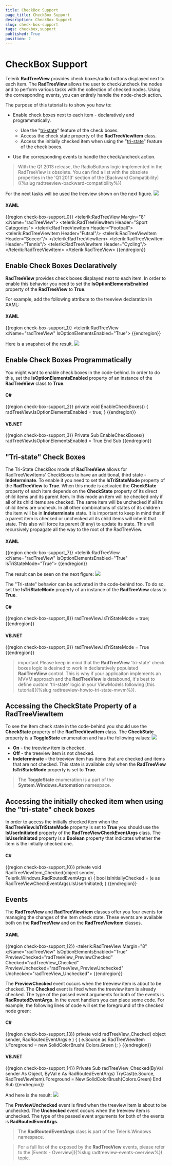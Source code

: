 ```yaml
---
title: CheckBox Support
page_title: CheckBox Support
description: CheckBox Support
slug: check-box-support
tags: checkbox,support
published: True
position: 2
---
```


# CheckBox Support

Telerik __RadTreeView__ provides check boxes/radio buttons displayed next to each item. The __RadTreeView__ allows the user to check/uncheck the nodes and to perform various tasks with the collection of checked nodes. Using the corresponding events, you can entirely handle the node-check action.	  

The purpose of this tutorial is to show you how to:

* Enable check boxes next to each item - declaratively and programmatically.		  

	* Use the "[tri-state](#tri-state-check-boxes)" feature of the check boxes.
	* Access the check state property of the __RadTreeViewItem__ class.
	* Access the initially checked item when using the "[tri-state](#tri-state-check-boxes)" feature of the check boxes.			  

* Use the corresponding events to handle the check/uncheck action. 

> With the Q1 2013 release, the RadioButtons logic implemented in the RadTreeView is obsolete. You can find a list with the obsolete properties in the 'Q1 2013' section of the [Backward Compatibility]({%slug radtreeview-backward-compatibility%})

For the next tasks will be used the treeview shown on the next figure. 
![](images/RadTreeView_FeaturesCheckBoxLinesSupport_001.png)

#### __XAML__

{{region check-box-support_0}}
	<telerik:RadTreeView Margin="8" x:Name="radTreeView">
	    <telerik:RadTreeViewItem Header="Sport Categories">
	        <telerik:RadTreeViewItem Header="Football">
	            <telerik:RadTreeViewItem Header="Futsal"/>
	            <telerik:RadTreeViewItem Header="Soccer"/>
	        </telerik:RadTreeViewItem>
	        <telerik:RadTreeViewItem Header="Tennis"/>
	        <telerik:RadTreeViewItem Header="Cycling"/>
	    </telerik:RadTreeViewItem>
	</telerik:RadTreeView>
	{{endregion}}

## Enable Check Boxes Declaratively 

__RadTreeView__ provides check boxes displayed next to each item. In order to enable this behavior you need to set the __IsOptionElementsEnabled__ property of the __RadTreeView__ to __True__.
			

For example, add the following attribute to the treeview declaration in XAML: 

#### __XAML__

{{region check-box-support_1}}
	<telerik:RadTreeView x:Name="radTreeView" IsOptionElementsEnabled="True">
	{{endregion}}

Here is a snapshot of the result. 
![](images/RadTreeView_FeaturesCheckBoxLinesSupport_020.png)

## Enable Check Boxes Programmatically 

You might want to enable check boxes in the code-behind. In order to do this, set the __IsOptionElementsEnabled__ property of an instance of the __RadTreeView__ class to __True__.
			
#### __C#__

{{region check-box-support_2}}
	private void EnableCheckBoxes()
	{
	    radTreeView.IsOptionElementsEnabled = true;
	}
	{{endregion}}

#### __VB.NET__

{{region check-box-support_3}}
	Private Sub EnableCheckBoxes()
	    radTreeView.IsOptionElementsEnabled = True
	End Sub
	{{endregion}}

## "Tri-state" Check Boxes 

The Tri-State CheckBox mode of __RadTreeView__ allows for RadTreeViewItems' CheckBoxes to have an additional, third state - __Indeterminate__. To enable it you need to set the __IsTriStateMode__ property of the __RadTreeView__ to __True__. When this mode is activated the __CheckState__ property of each item depends on the __CheckState__ property of its direct child items and its parent item. In this mode an item will be checked only if all of its child items are checked. The same item will be unchecked if all its child items are uncheck. In all other combinations of states of its children the item will be in __Indeterminate__ state. It is important to keep in mind that if a parent item is checked or unchecked all its child items will inherit that state. This also will force its parent (if any) to update its state. This will recursively propagate all the way to the root of the RadTreeView.


#### __XAML__

{{region check-box-support_7}}
	<telerik:RadTreeView x:Name="radTreeView" IsOptionElementsEnabled="True" IsTriStateMode="True">
	{{endregion}}

The result can be seen on the next figure: 
![](images/RadTreeView_FeaturesCheckBoxLinesSupport_050.png)

The "Tri-state" behavior can be activated in the code-behind too. To do so, set the __IsTriStateMode__ property of an instance of the __RadTreeView__ class to __True__.		

#### __C#__

{{region check-box-support_8}}
	radTreeView.IsTriStateMode = true;
	{{endregion}}

#### __VB.NET__

{{region check-box-support_9}}
	radTreeView.IsTriStateMode = True
	{{endregion}}



>important Please keep in mind that the __RadTreeView__ 'tri-state' check boxes logic is desined to work in declaratively populated __RadTreeView__ control. This is why if your applicaiton implements an MVVM approach and the __RadTreeView__ is databound, it's best to define custom 'tri-state' logic in your ViewModels following [this  tutorial]({%slug radtreeview-howto-tri-state-mvvm%}).

## Accessing the CheckState Property of a RadTreeViewItem 

To see the Item check state in the code-behind you should use the __CheckState__ property of the __RadTreeViewItem__ class. The __CheckState__ property is a __ToggleState__ enumeration and has the following values:
![](images/RadTreeView_FeaturesCheckBoxLinesSupport_060.png)

* __On__ - the treeview item is checked.
* __Off__ - the treeview item is not checked.			
* __Indeterminate__ - the treeview item has items that are checked and items that are not checked. This state is available only when the __RadTreeView IsTriStateMode__ property is set to __True__.			

>The __ToggleState__ enumeration is a part of the __System.Windows.Automation__ namespace.		  

## Accessing the initially checked item when using the "tri-state" check boxes 

In order to access the initially checked item when the __RadTreeView.IsTriStateMode__ property is set to __True__ you should use the __IsUserInitiated__  property of the __RadTreeViewCheckEventArgs__ class. The __IsUserInitiated__ property is a __Boolean__ property that indicates whether the item is the initially checked one.

#### __C#__

{{region check-box-support_10}}
	private void RadTreeViewItem_Checked(object sender, Telerik.Windows.RadRoutedEventArgs e)
	{
	 bool isInitiallyChecked = (e as RadTreeViewCheckEventArgs).IsUserInitiated;
	}
	{{endregion}}

## Events 

The __RadTreeView__ and __RadTreeViewItem__ classes offer you four events for managing the changes of the item check state. These events are available both on the __RadTreeView__ and on the __RadTreeViewItem__ classes.		

#### __XAML__

{{region check-box-support_12}}
	<telerik:RadTreeView Margin="8" x:Name="radTreeView" IsOptionElementsEnabled="True"
	        PreviewChecked="radTreeView_PreviewChecked"
	        Checked="radTreeView_Checked"
	        PreviewUnchecked="radTreeView_PreviewUnchecked"
	        Unchecked="radTreeView_Unchecked">
	{{endregion}}

The __PreviewChecked__ event occurs when the treeview item is about to be checked. The __Checked__ event is fired when the treeview item is already checked. The type of the passed event arguments for both of the events is __RadRoutedEventArgs__. In the event handlers you can place some code. For example, the following lines of code will set the foreground of the checked node green:

#### __C#__

{{region check-box-support_13}}
	private void radTreeView_Checked( object sender, RadRoutedEventArgs e )
	{
	    ( e.Source as RadTreeViewItem ).Foreground = new SolidColorBrush( Colors.Green );
	}
	{{endregion}}

#### __VB.NET__

{{region check-box-support_14}}
	Private Sub radTreeView_Checked(ByVal sender As Object, ByVal e As RadRoutedEventArgs)
	    TryCast(e.Source, RadTreeViewItem).Foreground = New SolidColorBrush(Colors.Green)
	End Sub
	{{endregion}}

And here is the result: 
![](images/RadTreeView_FeaturesCheckBoxLinesSupport_070.png)

The __PreviewUnchecked__ event is fired when the treeview item is about to be unchecked. The __Unchecked__ event occurs when the treeview item is unchecked. The type of the passed event arguments for both of the events is __RadRoutedEventArgs__.

>The __RadRoutedEventArgs__ class is part of the Telerik.Windows namespace. 

<!-- -->
>For a full list of the exposed by the __RadTreeView__ events, please refer to the [Events - Overview]({%slug radtreeview-events-overview%}) topic.